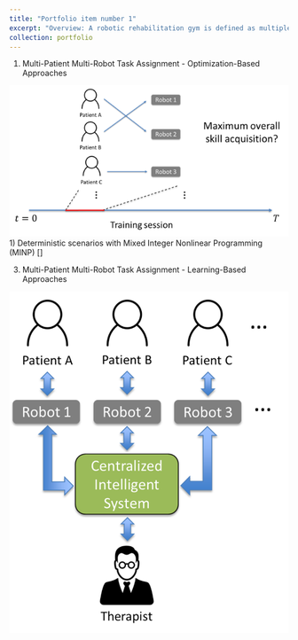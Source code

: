 ```yaml
---
title: "Portfolio item number 1"
excerpt: "Overview: A robotic rehabilitation gym is defined as multiple patients training with multiple robots or passive sensorized devices in a group setting. Recent work with such gyms has shown positive rehabilitation outcomes; furthermore, such gyms allow a single therapist to supervise more than one patient, increasing cost-effectiveness. To allow more effective multipatient supervision in future robotic rehabilitation gyms, this project investigates automated systems that can dynamically assign patients to different robots within a session in order to optimize group rehabilitation outcome. <br/><img src='/images/robotic_gym_overview.png'>"
collection: portfolio
---
```


1. Multi-Patient Multi-Robot Task Assignment - Optimization-Based Approaches
<img src='/images/robotic_gym_optimization.png'>
   1) Deterministic scenarios with Mixed Integer Nonlinear Programming (MINP) []
   
3. Multi-Patient Multi-Robot Task Assignment - Learning-Based Approaches
<img src='/images/robotic_gym_overview.png'>
